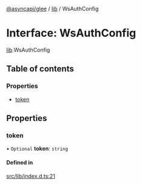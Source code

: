 [@asyncapi/glee](../README.md) / [lib](../modules/lib.md) / WsAuthConfig

# Interface: WsAuthConfig

[lib](../modules/lib.md).WsAuthConfig

## Table of contents

### Properties

- [token](lib.WsAuthConfig.md#token)

## Properties

### token

• `Optional` **token**: `string`

#### Defined in

[src/lib/index.d.ts:21](https://github.com/asyncapi/glee/blob/2557652/src/lib/index.d.ts#L21)
